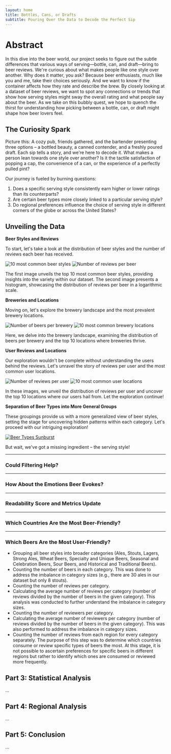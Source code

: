 ```yaml
---
layout: home
title: Bottles, Cans, or Drafts
subtitle: Pouring Over the Data to Decode the Perfect Sip
---
```


# Abstract

In this dive into the beer world, our project seeks to figure out the subtle differences that various ways of serving—bottle, can, and draft—bring to beer reviews. We're curious about what makes people like one style over another. Why does it matter, you ask? Because beer enthusiasts, much like you and me, take their choices seriously. And we want to know if the container affects how they rate and describe the brew. By closely looking at a dataset of beer reviews, we want to spot any connections or trends that show how serving styles might sway the overall rating and what people say about the beer. As we take on this bubbly quest, we hope to quench the thirst for understanding how picking between a bottle, can, or draft might shape how beer lovers feel.

## The Curiosity Spark

Picture this: A cozy pub, friends gathered, and the bartender presenting three options – a bottled beauty, a canned contender, and a freshly poured draft. Each sip tells a story, and we're here to decode it. What makes a person lean towards one style over another? Is it the tactile satisfaction of popping a cap, the convenience of a can, or the experience of a perfectly pulled pint?

Our journey is fueled by burning questions:

1. Does a specific serving style consistently earn higher or lower ratings than its counterparts?
2. Are certain beer types more closely linked to a particular serving style?
3. Do regional preferences influence the choice of serving style in different corners of the globe or across the United States?


## Unveiling the Data
<b> Beer Styles and Reviews </b>

To start, let's take a look at the distribution of beer styles and the number of reviews each beer has received.

![10 most common beer styles](/assets/img/beer_styles.png)
![Number of reviews per beer](/assets/img/reviews_per_beer.png)

The first image unveils the top 10 most common beer styles, providing insights into the variety within our dataset. The second image presents a histogram, showcasing the distribution of reviews per beer in a logarithmic scale.

<b> Breweries and Locations </b>

Moving on, let's explore the brewery landscape and the most prevalent brewery locations.

![Number of beers per brewery](/assets/img/beers_per_brewery.png)
![10 most common brewery locations](/assets/img/brewery_locations.png)

Here, we delve into the brewery landscape, examining the distribution of beers per brewery and the top 10 locations where breweries thrive.

<b> User Reviews and Locations </b>

Our exploration wouldn't be complete without understanding the users behind the reviews. Let's unravel the story of reviews per user and the most common user locations.

![Number of reviews per user](/assets/img/reviews_per_user.png)
![10 most common user locations](/assets/img/user_locations.png)

In these images, we unveil the distribution of reviews per user and uncover the top 10 locations where our users hail from. Let the exploration continue!


<b> Separation of Beer Types into More General Groups </b>

These groupings provide us with a more generalized view of beer styles, setting the stage for uncovering hidden patterns within each category. Let's proceed with our intriguing exploration!

[![Beer Types Sunburst](/assets/plots/sunburst.png)](/assets/plots/sunburst.html)

But wait, we've got a missing ingredient – the serving style!


---

### Could Filtering Help?

---

### How About the Emotions Beer Evokes?

---

### Readability Score and Metrics Update

---

### Which Countries Are the Most Beer-Friendly?

---

### Which Beers Are the Most User-Friendly?

- Grouping all beer styles into broader categories (Ales, Stouts, Lagers, Strong Ales, Wheat Beers, Specialty and Unique Beers, Seasonal and Celebration Beers, Sour Beers, and Historical and Traditional Beers).
- Counting the number of beers in each category. This was done to address the imbalance in category sizes (e.g., there are 30 ales in our dataset but only 8 stouts).
- Counting the number of reviews per category.
- Calculating the average number of reviews per category (number of reviews divided by the number of beers in the given category). This analysis was conducted to further understand the imbalance in category sizes.
- Counting the number of reviewers per category.
- Calculating the average number of reviewers per category (number of reviews divided by the number of beers in the given category). This was also performed to address the imbalance in category sizes.
- Counting the number of reviews from each region for every category separately. The purpose of this step was to determine which countries consume or review specific types of beers the most. At this stage, it is not possible to ascertain preferences for specific beers in different regions but rather to identify which ones are consumed or reviewed more frequently.

## Part 3: Statistical Analysis

...

## Part 4: Regional Analysis

...

## Part 5: Conclusion

...

